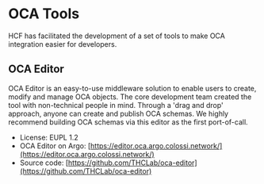 # OCA Tools

HCF has facilitated the development of a set of tools to make OCA integration easier for developers.

## OCA Editor

OCA Editor is an easy-to-use middleware solution to enable users to create,
modify and manage OCA objects. The core development team created the tool with
non-technical people in mind. Through a 'drag and drop' approach, anyone can
create and publish OCA schemas. We highly recommend building OCA schemas via
this editor as the first port-of-call.

- License: EUPL 1.2
- OCA Editor on Argo: [https://editor.oca.argo.colossi.network/](https://editor.oca.argo.colossi.network/)
- Source code: [https://github.com/THCLab/oca-editor](https://github.com/THCLab/oca-editor)
